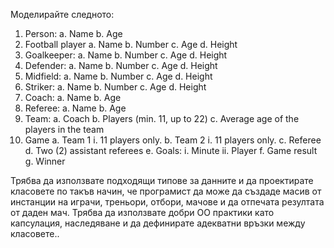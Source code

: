 Моделирайте следното:

1. Person:
  a. Name
  b. Age
2. Football player
  a. Name
  b. Number
  c. Age
  d. Height
3. Goalkeeper:
  a. Name
  b. Number
  c. Age
  d. Height
4. Defender:
  a. Name
  b. Number
  c. Age
  d. Height
5. Midfield:
  a. Name
  b. Number
  c. Age
  d. Height
6. Striker:
  a. Name
  b. Number
  c. Age
  d. Height
7. Coach:
  a. Name
  b. Age
8. Referee:
  a. Name
  b. Age
9. Team:
  a. Coach
  b. Players (min. 11, up to 22)
  c. Average age of the players in the team
10. Game
  a. Team 1
    i. 11 players only.
  b. Team 2
    i. 11 players only.
  c. Referee
  d. Two (2) assistant referees
  e. Goals:
    i. Minute
    ii. Player
  f. Game result
  g. Winner

Трябва да използвате подходящи типове за данните и да проектирате класовете по такъв начин,
че програмист да може да създаде масив от инстанции на играчи, треньори, отбори, мачове и да
отпечата резултата от даден мач. Трябва да използвате добри ОО практики като капсулация,
наследяване и да дефинирате адекватни връзки между класовете..
